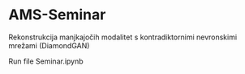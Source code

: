 # AMS-Seminar
Rekonstrukcija manjkajočih modalitet s kontradiktornimi nevronskimi mrežami (DiamondGAN)

Run file Seminar.ipynb
